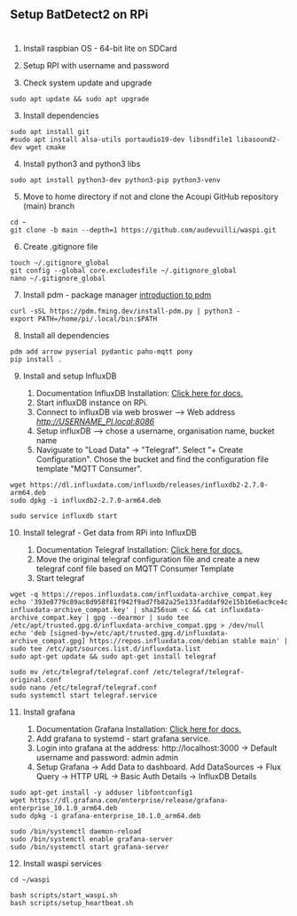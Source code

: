 ## Setup BatDetect2 on RPi
#
1. Install raspbian OS - 64-bit lite on SDCard

2. Setup RPI with username and password

3. Check system update and upgrade
```
sudo apt update && sudo apt upgrade
````
3. Install dependencies
```
sudo apt install git 
#sudo apt install alsa-utils portaudio19-dev libsndfile1 libasound2-dev wget cmake
```
4. Install python3 and python3 libs
```
sudo apt install python3-dev python3-pip python3-venv
```

5. Move to home directory if not and clone the Acoupi GitHub repository (main) branch 
```
cd ~
git clone -b main --depth=1 https://github.com/audevuilli/waspi.git
```

6. Create .gitignore file
```
touch ~/.gitignore_global
git config --global core.excludesfile ~/.gitignore_global
nano ~/.gitignore_global
```

7. Install pdm - package manager [introduction to pdm](https://pdm.fming.dev/latest/)
```
curl -sSL https://pdm.fming.dev/install-pdm.py | python3 -
export PATH=/home/pi/.local/bin:$PATH
```

8. Install all dependencies 
```
pdm add arrow pyserial pydantic paho-mqtt pony
pip install .
```

9. Install and setup InfluxDB 

    1. Documentation InfluxDB Installation: [Click here for docs.](https://docs.influxdata.com/influxdb/v2.7/install/?t=Linux)
    2. Start influxDB instance on RPi. 
    3. Connect to influxDB via web broswer --> Web address *http://USERNAME_PI.local:8086*
    4. Setup influxDB --> chose a username, organisation name, bucket name
    5. Naviguate to "Load Data" -> "Telegraf". Select "+ Create Configuration". Chose the bucket and find the configuration file template "MQTT Consumer".
``` 
wget https://dl.influxdata.com/influxdb/releases/influxdb2-2.7.0-arm64.deb
sudo dpkg -i influxdb2-2.7.0-arm64.deb

sudo service influxdb start
```

10. Install telegraf - Get data from RPi into InfluxDB

    1. Documentation Telegraf Installation: [Click here for docs.](https://docs.influxdata.com/telegraf/v1.27/)
    2. Move the original telegraf configuration file and create a new telegraf conf file based on MQTT Consumer Template
    3. Start telegraf 
```
wget -q https://repos.influxdata.com/influxdata-archive_compat.key
echo '393e8779c89ac8d958f81f942f9ad7fb82a25e133faddaf92e15b16e6ac9ce4c influxdata-archive_compat.key' | sha256sum -c && cat influxdata-archive_compat.key | gpg --dearmor | sudo tee /etc/apt/trusted.gpg.d/influxdata-archive_compat.gpg > /dev/null
echo 'deb [signed-by=/etc/apt/trusted.gpg.d/influxdata-archive_compat.gpg] https://repos.influxdata.com/debian stable main' | sudo tee /etc/apt/sources.list.d/influxdata.list
sudo apt-get update && sudo apt-get install telegraf

sudo mv /etc/telegraf/telegraf.conf /etc/telegraf/telegraf-original.conf
sudo nano /etc/telegraf/telegraf.conf
sudo systemctl start telegraf.service
```

11. Install grafana 

    1. Documentation Grafana Installation: [Click here for docs.](https://grafana.com/grafana/download?platform=arm)
    2. Add grafana to systemd - start grafana service.
    3. Login into grafana at the address: http://localhost:3000 -> Default username and password: admin admin
    4. Setup Grafana -> Add Data to dashboard. Add DataSources -> Flux Query -> HTTP URL -> Basic Auth Details -> InfluxDB Details 

```
sudo apt-get install -y adduser libfontconfig1
wget https://dl.grafana.com/enterprise/release/grafana-enterprise_10.1.0_arm64.deb
sudo dpkg -i grafana-enterprise_10.1.0_arm64.deb

sudo /bin/systemctl daemon-reload
sudo /bin/systemctl enable grafana-server
sudo /bin/systemctl start grafana-server
```

12. Install waspi services
```
cd ~/waspi

bash scripts/start_waspi.sh
bash scripts/setup_heartbeat.sh
```
